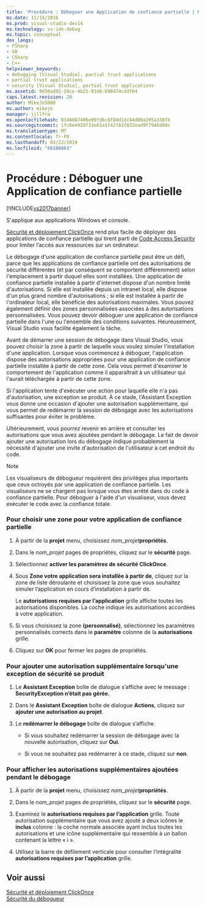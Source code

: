 ```yaml
---
title: 'Procédure : Déboguer une Application de confiance partielle | Microsoft Docs'
ms.date: 11/15/2016
ms.prod: visual-studio-dev14
ms.technology: vs-ide-debug
ms.topic: conceptual
dev_langs:
- FSharp
- VB
- CSharp
- C++
helpviewer_keywords:
- debugging [Visual Studio], partial trust applications
- partial trust applications
- security [Visual Studio], partial trust applications
ms.assetid: 9d30ad92-28ce-4b21-91d8-698474cddf64
caps.latest.revision: 28
author: MikeJo5000
ms.author: mikejo
manager: jillfra
ms.openlocfilehash: 8340867406e99fd6c6f84d1dc84d89a395a338fb
ms.sourcegitcommit: 1fc6ee928733e61a1f42782f832ead9f7946d00c
ms.translationtype: MT
ms.contentlocale: fr-FR
ms.lasthandoff: 04/22/2019
ms.locfileid: "60106863"
---
```

# <a name="how-to-debug-a-partial-trust-application"></a>Procédure : Déboguer une Application de confiance partielle
[!INCLUDE[vs2017banner](../includes/vs2017banner.md)]

S'applique aux applications Windows et console.  
  
 [Sécurité et déploiement ClickOnce](../deployment/clickonce-security-and-deployment.md) rend plus facile de déployer des applications de confiance partielle qui tirent parti de [Code Access Security](http://msdn.microsoft.com/library/859af632-c80d-4736-8d6f-1e01b09ce127) pour limiter l’accès aux ressources sur un ordinateur.  
  
 Le débogage d'une application de confiance partielle peut être un défi, parce que les applications de confiance partielle ont des autorisations de sécurité différentes (et par conséquent se comportent différemment) selon l'emplacement à partir duquel elles sont installées. Une application de confiance partielle installée à partir d'internet dispose d'un nombre limité d'autorisations. Si elle est installée depuis un intranet local, elle dispose d'un plus grand nombre d'autorisations ; si elle est installée à partir de l'ordinateur local, elle bénéficie des autorisations maximales. Vous pouvez également définir des zones personnalisées associées à des autorisations personnalisées. Vous pouvez devoir déboguer une application de confiance partielle dans l'une ou l'ensemble des conditions suivantes. Heureusement, Visual Studio vous facilite également la tâche.  
  
 Avant de démarrer une session de débogage dans Visual Studio, vous pouvez choisir la zone à partir de laquelle vous voulez simuler l'installation d'une application. Lorsque vous commencez à déboguer, l'application dispose des autorisations appropriées pour une application de confiance partielle installée à partir de cette zone. Cela vous permet d'examiner le comportement de l'application comme il apparaîtrait à un utilisateur qui l'aurait téléchargée à partir de cette zone.  
  
 Si l'application tente d'exécuter une action pour laquelle elle n'a pas d'autorisation, une exception se produit. À ce stade, l'Assistant Exception vous donne une occasion d'ajouter une autorisation supplémentaire, qui vous permet de redémarrer la session de débogage avec les autorisations suffisantes pour éviter le problème.  
  
 Ultérieurement, vous pourrez revenir en arrière et consulter les autorisations que vous avez ajoutées pendant le débogage. Le fait de devoir ajouter une autorisation lors du débogage indique probablement la nécessité d'ajouter une invite d'autorisation de l'utilisateur à cet endroit du code.  
  
> [!NOTE]
>  Les visualiseurs de débogueur requièrent des privilèges plus importants que ceux octroyés par une application de confiance partielle. Les visualiseurs ne se chargent pas lorsque vous êtes arrêté dans du code à confiance partielle. Pour déboguer à l'aide d'un visualiseur, vous devez exécuter le code avec la confiance totale.  
  
### <a name="to-choose-a-zone-for-your-partial-trust-application"></a>Pour choisir une zone pour votre application de confiance partielle  
  
1. À partir de la **projet** menu, choisissez _nom_projet_**propriétés**.  
  
2. Dans le *nom_projet* pages de propriétés, cliquez sur le **sécurité** page.  
  
3. Sélectionnez **activer les paramètres de sécurité ClickOnce**.  
  
4. Sous **Zone votre application sera installée à partir de**, cliquez sur la zone de liste déroulante et choisissez la zone que vous souhaitez simuler l’application en cours d’installation à partir de.  
  
     Le **autorisations requises par l’application** grille affiche toutes les autorisations disponibles. La coche indique les autorisations accordées à votre application.  
  
5. Si vous choisissez la zone **(personnalisé)**, sélectionnez les paramètres personnalisés corrects dans le **paramètre** colonne de la **autorisations** grille.  
  
6. Cliquez sur **OK** pour fermer les pages de propriétés.  
  
### <a name="to-add-an-extra-permission-when-a-security-exception-occurs"></a>Pour ajouter une autorisation supplémentaire lorsqu'une exception de sécurité se produit  
  
1. Le **Assistant Exception** boîte de dialogue s’affiche avec le message : **SecurityException n’était pas gérée.**  
  
2. Dans le **Assistant Exception** boîte de dialogue **Actions**, cliquez sur **ajouter une autorisation au projet**.  
  
3. Le **redémarrer le débogage** boîte de dialogue s’affiche.  
  
    - Si vous souhaitez redémarrer la session de débogage avec la nouvelle autorisation, cliquez sur **Oui**.  
  
    - Si vous ne souhaitez pas redémarrer à ce stade, cliquez sur **non**.  
  
### <a name="to-view-extra-permissions-added-while-debugging"></a>Pour afficher les autorisations supplémentaires ajoutées pendant le débogage  
  
1. À partir de la **projet** menu, choisissez _nom_projet_**propriétés**.  
  
2. Dans le *nom_projet* pages de propriétés, cliquez sur le **sécurité** page.  
  
3. Examinez le **autorisations requises par l’application** grille. Toute autorisation supplémentaire que vous avez ajouté a deux icônes le **inclus** colonne : la coche normale associée ayant inclus toutes les autorisations et une icône supplémentaire qui ressemble à un ballon contenant la lettre « i ».  
  
4. Utilisez la barre de défilement verticale pour consulter l’intégralité **autorisations requises par l’application** grille.  
  
## <a name="see-also"></a>Voir aussi  
 [Sécurité et déploiement ClickOnce](../deployment/clickonce-security-and-deployment.md)   
 [Sécurité du débogueur](../debugger/debugger-security.md)
